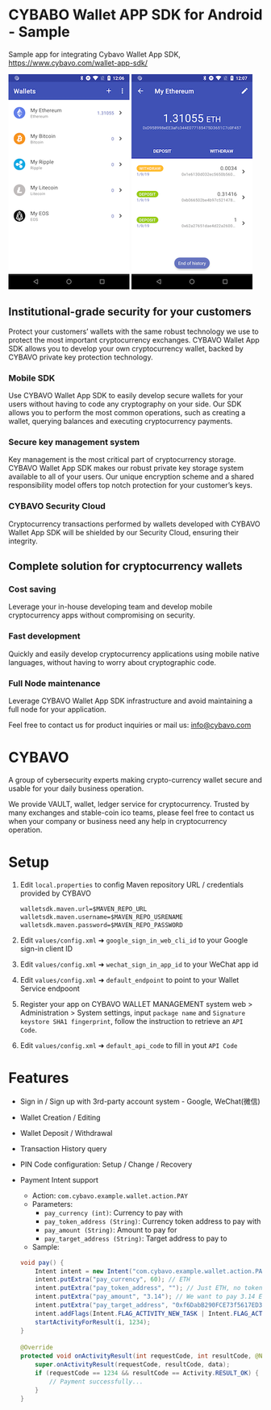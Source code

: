 # CYBABO Wallet APP SDK for Android - Sample

Sample app for integrating Cybavo Wallet App SDK, https://www.cybavo.com/wallet-app-sdk/

![image](https://github.com/CYBAVO/android_wallet_sdk_sample/raw/master/image/sc_wallet_list.png)
![image](https://github.com/CYBAVO/android_wallet_sdk_sample/raw/master/image/sc_wallet_detail.png)

## Institutional-grade security for your customers

Protect your customers’ wallets with the same robust technology we use to protect the most important cryptocurrency exchanges. CYBAVO Wallet App SDK allows you to develop your own cryptocurrency wallet, backed by CYBAVO private key protection technology.

### Mobile SDK

Use CYBAVO Wallet App SDK to easily develop secure wallets for your users without having to code any cryptography on your side. Our SDK allows you to perform the most common operations, such as creating a wallet, querying balances and executing cryptocurrency payments.

### Secure key management system

Key management is the most critical part of cryptocurrency storage. CYBAVO Wallet App SDK makes our robust private key storage system available to all of your users. Our unique encryption scheme and a shared responsibility model offers top notch protection for your customer’s keys.

### CYBAVO Security Cloud

Cryptocurrency transactions performed by wallets developed with CYBAVO Wallet App SDK will be shielded by our Security Cloud, ensuring their integrity.

## Complete solution for cryptocurrency wallets

### Cost saving

Leverage your in-house developing team and develop mobile cryptocurrency apps without compromising on security.

### Fast development

Quickly and easily develop cryptocurrency applications using mobile native languages, without having to worry about cryptographic code.

### Full Node maintenance

Leverage CYBAVO Wallet App SDK infrastructure and avoid maintaining a full node for your application.

Feel free to contact us for product inquiries or mail us: info@cybavo.com

# CYBAVO

A group of cybersecurity experts making crypto-currency wallet secure and usable for your daily business operation.

We provide VAULT, wallet, ledger service for cryptocurrency. Trusted by many exchanges and stable-coin ico teams, please feel free to contact us when your company or business need any help in cryptocurrency operation.

# Setup

1. Edit `local.properties` to config Maven repository URL / credentials provided by CYBAVO

   ```
   walletsdk.maven.url=$MAVEN_REPO_URL
   walletsdk.maven.username=$MAVEN_REPO_USRENAME
   walletsdk.maven.password=$MAVEN_REPO_PASSWORD
   ```

2. Edit `values/config.xml` ➜ `google_sign_in_web_cli_id` to your Google sign-in client ID
3. Edit `values/config.xml` ➜ `wechat_sign_in_app_id` to your WeChat app id
4. Edit `values/config.xml` ➜ `default_endpoint` to point to your Wallet Service endpoont
5. Register your app on CYBAVO WALLET MANAGEMENT system web > Administration > System settings, input `package name` and `Signature keystore SHA1 fingerprint`, follow the instruction to retrieve an `API Code`.
6. Edit `values/config.xml` ➜ `default_api_code` to fill in yout `API Code`

# Features

- Sign in / Sign up with 3rd-party account system - Google, WeChat(微信)
- Wallet Creation / Editing
- Wallet Deposit / Withdrawal
- Transaction History query
- PIN Code configuration: Setup / Change / Recovery
- Payment Intent support

  - Action: `com.cybavo.example.wallet.action.PAY`
  - Parameters:
    - `pay_currency (int)`: Currency to pay with
    - `pay_token_address (String)`: Currency token address to pay with
    - `pay_amount (String)`: Amount to pay for
    - `pay_target_address (String)`: Target address to pay to
  - Sample:

  ```java
  void pay() {
      Intent intent = new Intent("com.cybavo.example.wallet.action.PAY");
      intent.putExtra("pay_currency", 60); // ETH
      intent.putExtra("pay_token_address", ""); // Just ETH, no token specified
      intent.putExtra("pay_amount", "3.14"); // We want to pay 3.14 ETH
      intent.putExtra("pay_target_address", "0xf6DabB290FCE73f5617ED381ca90dBb7af0E8295"); // To this address
      intent.addFlags(Intent.FLAG_ACTIVITY_NEW_TASK | Intent.FLAG_ACTIVITY_CLEAR_TOP);
      startActivityForResult(i, 1234);
  }

  @Override
  protected void onActivityResult(int requestCode, int resultCode, @Nullable Intent data) {
      super.onActivityResult(requestCode, resultCode, data);
      if (requestCode == 1234 && resultCode == Activity.RESULT_OK) {
          // Payment successfully...
      }
  }
  ```
